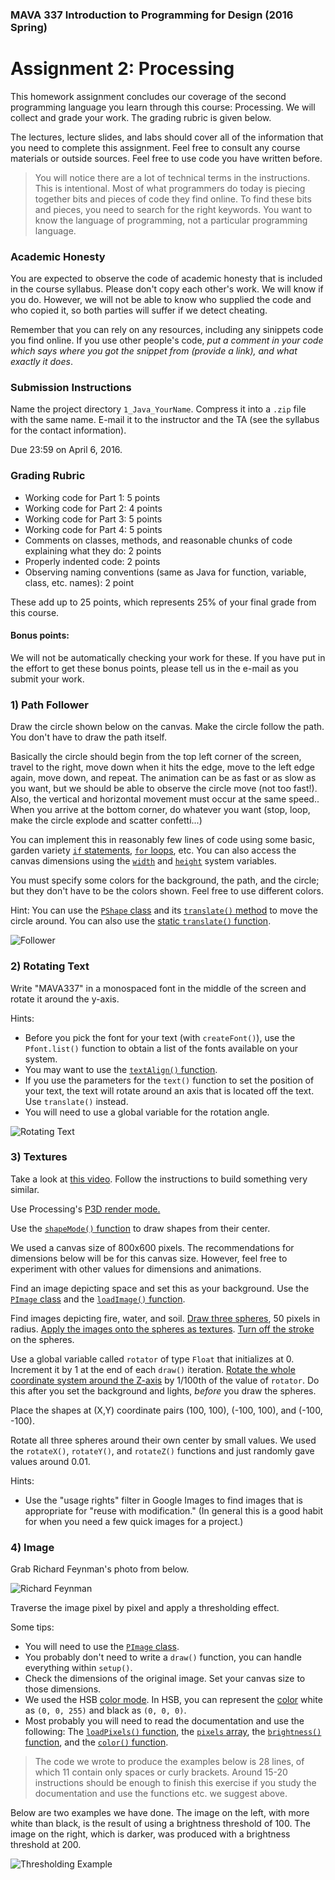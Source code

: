 ### MAVA 337 Introduction to Programming for Design  (2016 Spring)

# Assignment 2: Processing

This homework assignment concludes our coverage of the second programming language you learn through this course: Processing. We will collect and grade your work. The grading rubric is given below.

The lectures, lecture slides, and labs should cover all of the information that you need to complete this assignment. Feel free to consult any course materials or outside sources. Feel free to use code you have written before.

> You will notice there are a lot of technical terms in the instructions. This is intentional. Most of what programmers do today is piecing together bits and pieces of code they find online. To find these bits and pieces, you need to search for the right keywords. You want to know the language of programming, not a particular programming language.

### Academic Honesty

You are expected to observe the code of academic honesty that is included in the course syllabus. Please don't copy each other's work. We will know if you do. However, we will not be able to know who supplied the code and who copied it, so both parties will suffer if we detect cheating.

Remember that you can rely on any resources, including any sinippets code you find online. If you use other people's code, *put a comment in your code which says where you got the snippet from (provide a link), and what exactly it does*.

### Submission Instructions

Name the project directory `1_Java_YourName`. Compress it into a `.zip` file with the same name. E-mail it to the instructor and the TA (see the syllabus for the contact information).

Due 23:59 on April 6, 2016.

### Grading Rubric

- Working code for Part 1: 5 points
- Working code for Part 2: 4 points
- Working code for Part 3: 5 points
- Working code for Part 4: 5 points
- Comments on classes, methods, and reasonable chunks of code explaining what they do: 2 points
- Properly indented code: 2 points
- Observing naming conventions (same as Java for function, variable, class, etc. names): 2 point

These add up to 25 points, which represents 25% of your final grade from this course.

#### Bonus points:

We will not be automatically checking your work for these. If you have put in the effort to get these bonus points, please tell us in the e-mail as you submit your work.

### 1) Path Follower

Draw the circle shown below on the canvas. Make the circle follow the path. You don't have to draw the path itself.

Basically the circle should begin from the top left corner of the screen, travel to the right, move down when it hits the edge, move to the left edge again, move down, and repeat. The animation can be as fast or as slow as you want, but we should be able to observe the circle move (not too fast!). Also, the vertical and horizontal movement must occur at the same speed.. When you arrive at the bottom corner, do whatever you want (stop, loop, make the circle explode and scatter confetti...)

You can implement this in reasonably few lines of code using some basic, garden variety [`if` statements](https://processing.org/reference/if.html), [`for` loops](https://processing.org/reference/for.html), etc. You can also access the canvas dimensions using the [`width`](https://processing.org/reference/width.html) and [`height`](https://processing.org/reference/height.html) system variables.

You must specify some colors for the background, the path, and the circle; but they don't have to be the colors shown. Feel free to use different colors.

Hint: You can use the [`PShape` class](https://processing.org/reference/PShape.html) and its [`translate()` method](https://processing.org/reference/PShape_translate_.html) to move the circle around. You can also use the [static `translate()` function](https://processing.org/reference/translate_.html).

![Follower](Follower.png)

### 2) Rotating Text

Write "MAVA337" in a monospaced font in the middle of the screen and rotate it around the y-axis.

Hints:

- Before you pick the font for your text (with `createFont()`), use the `Pfont.list()` function to obtain a list of the fonts available on your system.
- You may want to use the [`textAlign()` function](https://processing.org/reference/textAlign_.html).
- If you use the parameters for the `text()` function to set the position of your text, the text will rotate around an axis that is located off the text. Use `translate()` instead.
- You will need to use a global variable for the rotation angle.

![Rotating Text](Rotate.png)

### 3) Textures

Take a look at [this video](https://www.dropbox.com/s/dw370cn1us7gmc3/Planets.mov?dl=0). Follow the instructions to build something very similar.

Use Processing's [P3D render mode.](https://processing.org/tutorials/p3d/)

Use the [`shapeMode()` function](https://processing.org/reference/shapeMode_.html) to draw shapes from their center.

We used a canvas size of 800x600 pixels. The recommendations for dimensions below will be for this canvas size. However, feel free to experiment with other values for dimensions and animations.

Find an image depicting space and set this as your background. Use the [`PImage` class](https://processing.org/reference/PImage.html) and the [`loadImage()` function](https://processing.org/reference/loadImage_.html).

Find images depicting fire, water, and soil. [Draw three spheres](https://processing.org/reference/createShape_.html), 50 pixels in radius. [Apply the images onto the spheres as textures](https://processing.org/tutorials/p3d/). [Turn off the stroke](https://processing.org/reference/PShape_setStroke_.html) on the spheres.

Use a global variable called `rotator` of type `Float` that initializes at 0. Increment it by 1 at the end of each `draw()` iteration. [Rotate the whole coordinate system around the Z-axis](https://processing.org/reference/rotateZ_.html) by 1/100th of the value of `rotator`. Do this after you set the background and lights, *before* you draw the spheres.

Place the shapes at (X,Y) coordinate pairs (100, 100), (-100, 100), and (-100, -100).

Rotate all three spheres around their own center by small values. We used the `rotateX()`, `rotateY()`, and `rotateZ()` functions and just randomly gave values around 0.01.

Hints:

- Use the "usage rights" filter in Google Images to find images that is appropriate for "reuse with modification." (In general this is a good habit for when you need a few quick images for a project.)

### 4) Image

Grab Richard Feynman's photo from below.

![Richard Feynman](Feynman.jpg)

Traverse the image pixel by pixel and apply a thresholding effect.

Some tips:

- You will need to use the [`PImage` class](https://processing.org/reference/PImage.html).
- You probably don't need to write a `draw()` function, you can handle everything within `setup()`.
- Check the dimensions of the original image. Set your canvas size to those dimensions.
- We used the HSB [color mode](https://processing.org/reference/colorMode_.html). In HSB, you can represent the [color](https://processing.org/reference/color_.html) white as `(0, 0, 255)` and black as `(0, 0, 0)`.
- Most probably you will need to read the documentation and use the following: The [`loadPixels()` function](https://processing.org/reference/loadPixels_.html), the [`pixels` array](https://processing.org/reference/pixels.html), the [`brightness()` function](https://processing.org/reference/brightness_.html), and the [`color()` function](https://processing.org/reference/color_.html).

> The code we wrote to produce the examples below is 28 lines, of which 11 contain only spaces or curly brackets. Around 15-20 instructions should be enough to finish this exercise if you study the documentation and use the functions etc. we suggest above.

Below are two examples we have done. The image on the left, with more white than black, is the result of using a brightness threshold of 100. The image on the right, which is darker, was produced with a brightness threshold at 200.

![Thresholding Example](Threshold.png)

